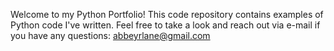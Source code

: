Welcome to my Python Portfolio!
This code repository contains examples of Python code I've written. Feel free to take a look and reach out via e-mail if you have any questions: abbeyrlane@gmail.com
